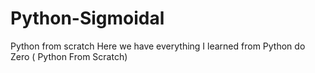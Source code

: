 # Python-Sigmoidal
Python from scratch
Here we have everything I learned from Python do Zero ( Python From Scratch)
